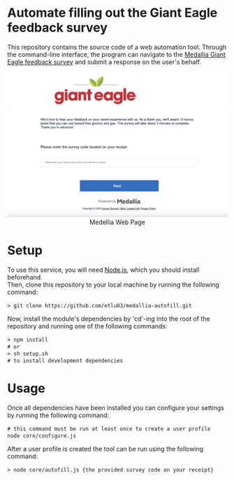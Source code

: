 # Automate filling out the Giant Eagle feedback survey
This repository contains the source code of a web automation tool. Through the command-line interface, the program can navigate to the [Medallia Giant Eagle feedback survey](https://survey3.medallia.com/ge) and submit a response on the user's behalf.

<p align="center">
<img src = docs/medallia.com.png>
Medellia Web Page
</p>

# Setup
To use this service, you will need [Node.js](https://nodejs.org/en), which you should install beforehand. <br>
Then, clone this repository to your local machine by running the following command:
```shell
> git clone https://github.com/etlu03/medallia-autofill.git
```
Now, install the module's dependencies by 'cd'-ing into the root of the repository and running one of the following commands:
```shell
> npm install
# or
> sh setup.sh
# to install development dependencies
```

# Usage
Once all dependencies have been installed you can configure your settings by running the following command:
```shell
# this command must be run at least once to create a user profile
node core/configure.js
```
After a user profile is created the tool can be run using the following command:
```shell
> node core/autofill.js {the provided survey code on your receipt}
```
